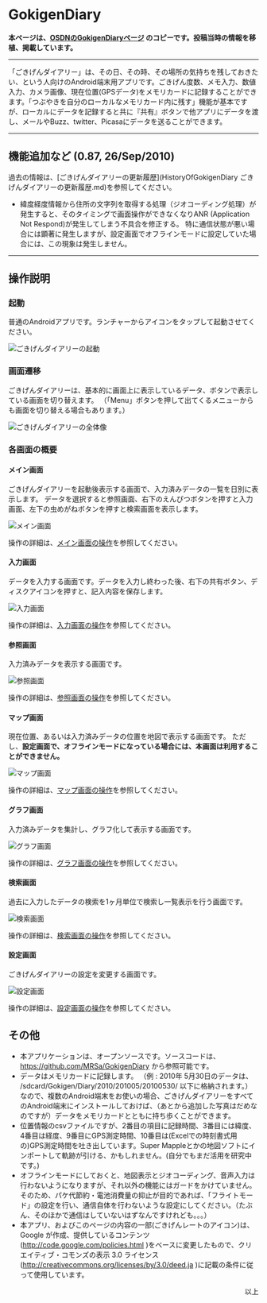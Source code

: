 # GokigenDiary

**本ページは、[OSDNのGokigenDiaryページ](https://osdn.net/projects/gokigen/wiki/GokigenDiary) のコピーです。投稿当時の情報を移植、掲載しています。**

------

「ごきげんダイアリー」は、その日、その時、その場所の気持ちを残しておきたい、という人向けのAndroid端末用アプリです。ごきげん度数、メモ入力、数値入力、カメラ画像、現在位置(GPSデータ)をメモリカードに記録することができます。「つぶやきを自分のローカルなメモリカード内に残す」機能が基本ですが、ローカルにデータを記録すると共に『共有』ボタンで他アプリにデータを渡し、メールやBuzz、twitter、Picasaにデータを送ることができます。

------

## 機能追加など  (0.87, 26/Sep/2010)

過去の情報は、[ごきげんダイアリーの更新履歴](HistoryOfGokigenDiary ごきげんダイアリーの更新履歴.md)を参照してください。

- 緯度経度情報から住所の文字列を取得する処理（ジオコーディング処理）が発生すると、そのタイミングで画面操作ができなくなりANR (Application Not Respond)が発生してしまう不具合を修正する。
  特に通信状態が悪い場合には顕著に発生しますが、設定画面でオフラインモードに設定していた場合には、この現象は発生しません。

------

## 操作説明

### 起動

普通のAndroidアプリです。ランチャーからアイコンをタップして起動させてください。

![ごきげんダイアリーの起動](GokigenDiary_StartApplication.png "ごきげんダイアリーの起動")

### 画面遷移

ごきげんダイアリーは、基本的に画面上に表示しているデータ、ボタンで表示している画面を切り替えます。
（「Menu」ボタンを押して出てくるメニューからも画面を切り替える場合もあります。）

![ごきげんダイアリーの全体像](GokigenDiary_Overview.PNG "ごきげんダイアリーの全体像")

### 各画面の概要

#### メイン画面

ごきげんダイアリーを起動後表示する画面で、入力済みデータの一覧を日別に表示します。
データを選択すると参照画面、右下のえんぴつボタンを押すと入力画面、左下の虫めがねボタンを押すと検索画面を表示します。

![メイン画面](GokigenDiary_GokigenDiaryMain1.png "メイン画面")

操作の詳細は、[メイン画面の操作](MainScreenOfGokigenDiary.md)を参照してください。

#### 入力画面

データを入力する画面です。データを入力し終わった後、右下の共有ボタン、ディスクアイコンを押すと、記入内容を保存します。

![入力画面](GokigenDiary_dataInputScreen.png "入力画面")

操作の詳細は、[入力画面の操作](DataInputScreenOfGokigenDiary.md)を参照してください。

#### 参照画面

入力済みデータを表示する画面です。

![参照画面](GokigenDiary_DataView1.png "参照画面")

操作の詳細は、[参照画面の操作](DataViewScreenOfGokigenDiary.md)を参照してください。

#### マップ画面

現在位置、あるいは入力済みデータの位置を地図で表示する画面です。
ただし、**設定画面で、オフラインモードになっている場合には、本画面は利用することができません。**

![マップ画面](GokigenDiary_MapView1.png "マップ画面")

操作の詳細は、[マップ画面の操作](MapScreenOfGokigenDiary.md)を参照してください。

#### グラフ画面

入力済みデータを集計し、グラフ化して表示する画面です。

![グラフ画面](GokigenDiary_GraphView1.png "グラフ画面")

操作の詳細は、[グラフ画面の操作](GraphScreenOfGokigenDiary.md)を参照してください。

#### 検索画面

過去に入力したデータの検索を1ヶ月単位で検索し一覧表示を行う画面です。

![検索画面](GokigenDiary_gokigenSearch.png "検索画面")

操作の詳細は、[検索画面の操作](SearchScreenOfGokigenDiary.md)を参照してください。

#### 設定画面

ごきげんダイアリーの設定を変更する画面です。

![設定画面](GokigenDiary_Preference1.png "設定画面")

操作の詳細は、[設定画面の操作](PreferencesScreenOfGokigenDiary.md)を参照してください。

## その他

- 本アプリケーションは、オープンソースです。ソースコードは、 <https://github.com/MRSa/GokigenDiary> から参照可能です。
- データはメモリカードに記録します。 （例 : 2010年 5月30日のデータは、 /sdcard/Gokigen/Diary/2010/201005/20100530/ 以下に格納されます。）なので、複数のAndroid端末をお使いの場合、ごきげんダイアリーをすべてのAndroid端末にインストールしておけば、（あとから追加した写真はだめなのですが）データをメモリカードとともに持ち歩くことができます。
- 位置情報のcsvファイルですが、2番目の項目に記録時間、3番目には緯度、4番目は経度、9番目にGPS測定時間、10番目は(Excelでの時刻書式用の)GPS測定時間を吐き出しています。Super Mappleとかの地図ソフトにインポートして軌跡が引ける、かもしれません。(自分でもまだ活用を研究中です。)
- オフラインモードにしておくと、地図表示とジオコーディング、音声入力は行わないようになりますが、それ以外の機能にはガードをかけていません。そのため、パケ代節約・電池消費量の抑止が目的であれば、「フライトモード」の設定を行い、通信自体を行わないような設定にしてください。（たぶん、そのほかで通信はしていないはずなんですけれども。。。）
- 本アプリ、およびこのページの内容の一部(ごきげんレートのアイコン)は、Google が作成、提供しているコンテンツ(<http://code.google.com/policies.html> )をベースに変更したもので、クリエイティブ・コモンズの表示 3.0 ライセンス(<http://creativecommons.org/licenses/by/3.0/deed.ja> )に記載の条件に従って使用しています。

<div style="text-align: right;">
以上
</div>
